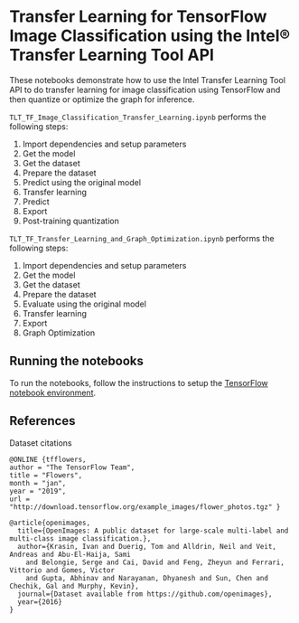 # Transfer Learning for TensorFlow Image Classification using the Intel® Transfer Learning Tool API

These notebooks demonstrate how to use the Intel Transfer Learning Tool API to do transfer learning for
image classification using TensorFlow and then quantize or optimize the graph for inference.

`TLT_TF_Image_Classification_Transfer_Learning.ipynb`  performs the following steps:
1. Import dependencies and setup parameters
1. Get the model
1. Get the dataset
1. Prepare the dataset
1. Predict using the original model
1. Transfer learning
1. Predict
1. Export
1. Post-training quantization

`TLT_TF_Transfer_Learning_and_Graph_Optimization.ipynb`  performs the following steps:
1. Import dependencies and setup parameters
1. Get the model
1. Get the dataset
1. Prepare the dataset
1. Evaluate using the original model
1. Transfer learning
1. Export
1. Graph Optimization

## Running the notebooks

To run the notebooks, follow the instructions to setup the [TensorFlow notebook environment](/notebooks/setup.md).

## References

Dataset citations
```
@ONLINE {tfflowers,
author = "The TensorFlow Team",
title = "Flowers",
month = "jan",
year = "2019",
url = "http://download.tensorflow.org/example_images/flower_photos.tgz" }

@article{openimages,
  title={OpenImages: A public dataset for large-scale multi-label and multi-class image classification.},
  author={Krasin, Ivan and Duerig, Tom and Alldrin, Neil and Veit, Andreas and Abu-El-Haija, Sami
    and Belongie, Serge and Cai, David and Feng, Zheyun and Ferrari, Vittorio and Gomes, Victor
    and Gupta, Abhinav and Narayanan, Dhyanesh and Sun, Chen and Chechik, Gal and Murphy, Kevin},
  journal={Dataset available from https://github.com/openimages},
  year={2016}
}
```

